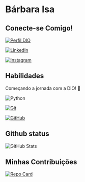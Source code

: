 # Bárbara Isa


## Conecte-se Comigo!

[![Perfil DIO](https://img.shields.io/badge/-Meu%20Perfil%20na%20DIO-30A3DC?style=for-the-badge)](https://web.dio.me/users/barbaraicm2/)

[![LinkedIn](https://img.shields.io/badge/LinkedIn-FFF?style=for-the-badge&logo=linkedin&logoColor=0E76A8)](https://www.linkedin.com/in/barbaraisa/) 

[![Instagram](https://img.shields.io/badge/Instagram-FFF?style=for-the-badge&logo=instagram)](https://www.instagram.com/barbara.isa/)


## Habilidades

Começando a jornada com a DIO! 🚀

![Python](https://img.shields.io/badge/Python-FFF?style=for-the-badge&logo=python)

[![Git](https://img.shields.io/badge/Git-fff?style=for-the-badge&logo=git&logoColor=E94D5F)](https://git-scm.com/doc) 

[![GitHub](https://img.shields.io/badge/GitHub-fff?style=for-the-badge&logo=github&logoColor=30A3DC)](https://docs.github.com/)

## Github status 

![GitHub Stats](https://github-readme-stats.vercel.app/api?username=barbaraisa&theme=transparent&bg_color=fff&border_color=30A3DC&show_icons=true&icon_color=30A3DC&title_color=E94D5F&text_color=000)

## Minhas Contribuições

[![Repo Card](https://github-readme-stats.vercel.app/api/pin/?username=barbaraisa&repo=dio-lab-open-source&bg_color=fff&border_color=30A3DC&show_icons=true&icon_color=30A3DC&title_color=E94D5F&text_color=000)](https://github.com/barbaraisa/dio-lab-open-source)